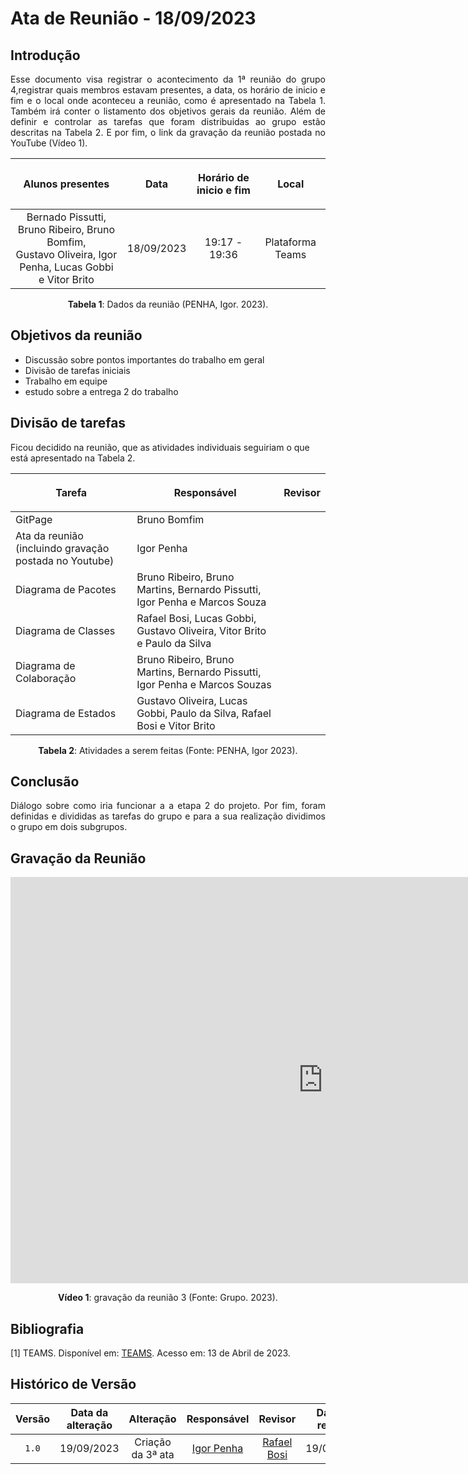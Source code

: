 <div class="body">

# Ata de Reunião - 18/09/2023

## Introdução

<p align="justify">
Esse documento visa registrar o acontecimento da 1ª reunião do grupo 4,registrar quais membros estavam presentes, a data, os horário de inicio e fim e o local onde aconteceu a reunião, como é apresentado na Tabela 1. Também irá conter o listamento dos objetivos gerais da reunião. Além de definir e controlar as tarefas que foram distribuidas ao grupo estão descritas na Tabela 2. E por fim, o link da gravação da reunião postada no YouTube (Vídeo 1).
</p>

| <p align="center">Alunos presentes</p> | <p align="center">Data</p> | <p align="center">Horário de inicio e fim</p> | <p align="center">Local</p> |
| :--------: | :--------: | :--------: | :--------: |
| Bernado Pissutti, Bruno Ribeiro, Bruno Bomfim,</br> Gustavo Oliveira, Igor Penha, Lucas Gobbi e Vitor Brito| 18/09/2023 | 19:17 - 19:36 | Plataforma Teams |

<div style="text-align: center">
<p> <b>Tabela 1</b>: Dados da reunião (PENHA, Igor. 2023). </p>
</div>


## Objetivos da reunião

- Discussão sobre pontos importantes do trabalho em geral
- Divisão de tarefas iniciais
- Trabalho em equipe
- estudo sobre a entrega 2 do trabalho


## Divisão de tarefas

Ficou decidido na reunião, que as atividades individuais seguiriam o que está apresentado na Tabela 2.

| <p align="center">Tarefa</p> | <p align="center">Responsável</p> | <p align="center">Revisor</p> |
| ------ | ----------- | ------- |
| GitPage | Bruno Bomfim |  |
| Ata da reunião (incluindo gravação postada no Youtube) | Igor Penha |  |
| Diagrama de Pacotes | Bruno Ribeiro, Bruno Martins, Bernardo Pissutti, Igor Penha e Marcos Souza |  |
| Diagrama de Classes | Rafael Bosi, Lucas Gobbi, Gustavo Oliveira, Vitor Brito e Paulo da Silva |  |
| Diagrama de Colaboração | Bruno Ribeiro, Bruno Martins, Bernardo Pissutti, Igor Penha e Marcos Souzas  |  |
| Diagrama de Estados | Gustavo Oliveira, Lucas Gobbi, Paulo da Silva, Rafael Bosi e Vitor Brito |  |

<div style="text-align: center">
<p> <b>Tabela 2</b>: Atividades a serem feitas (Fonte: PENHA, Igor 2023). </p>
</div>

## Conclusão

<p align="justify"> Diálogo sobre como iria funcionar a a etapa 2 do projeto. Por fim, foram definidas e divididas as tarefas do grupo e para a sua realização dividimos o grupo em dois subgrupos.</p>

## Gravação da Reunião

<iframe width="1000vw" height="650vh" src="https://www.youtube.com/embed/qV0bU0zul0k" title="Reunião 3" frameborder="0" allow="accelerometer; autoplay; clipboard-write; encrypted-media; gyroscope; picture-in-picture" allowfullscreen=""></iframe>
<div align="center">
<p> <b>Vídeo 1</b>: gravação da reunião 3 (Fonte: Grupo. 2023).</p>
</div>


## Bibliografia
[1] TEAMS. Disponível em: [TEAMS](https://teams.microsoft.com/). Acesso em: 13 de Abril de 2023.

##  Histórico de Versão

|  Versão  |   Data da alteração  |   Alteração  |  Responsável  |  Revisor  | Data de revisão |
| :------: | :------------------: | :-----------: | :--------------: | :--------: | :-----------------: |
| `1.0` | 19/09/2023 | Criação da 3ª ata | [Igor Penha](https://github.com/igorpenhaa) | [Rafael Bosi](https://github.com/StrangeUnit28) | 19/09/2023 |

</div>
